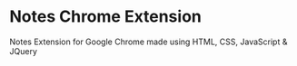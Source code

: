 # Notes Chrome Extension
 Notes Extension for Google Chrome made using HTML, CSS, JavaScript & JQuery
